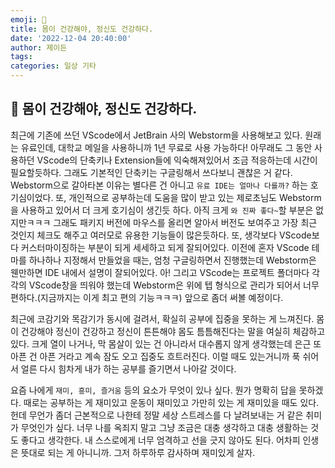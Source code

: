 ```yaml
---
emoji: 🌳
title: 몸이 건강해야, 정신도 건강하다.
date: '2022-12-04 20:40:00'
author: 제이든
tags:
categories: 일상 기타
---
```


## 🌳 몸이 건강해야, 정신도 건강하다.

최근에 기존에 쓰던 VScode에서 JetBrain 사의 Webstorm을 사용해보고 있다. 원래는 유료인데, 대학교 메일을 사용하니까 1년 무료로 사용 가능하다!
아무래도 그 동안 사용하던 VScode의 단축키나 Extension들에 익숙해져있어서 조금 적응하는데 시간이 필요할듯하다. 그래도 기본적인 단축키는 구글링해서 쓰다보니 괜찮은 거 같다.
Webstorm으로 갈아타본 이유는 별다른 건 아니고 `유료 IDE는 얼마나 다를까?` 하는 호기심이었다. 또, 개인적으로 공부하는데 도움을 많이 받고 있는 제로초님도
Webstorm을 사용하고 있어서 더 크게 호기심이 생긴듯 하다. 아직 크게 `와 진짜 좋다~`할 부분은 없지만ㅋㅋㅋ 그래도 패키지 버전에 마우스를 올리면 알아서 버전도 보여주고
가장 최근 것인지 체크도 해주고 여러모로 유용한 기능들이 많은듯하다. 또, 생각보다 VScode보다 커스터마이징하는 부분이 되게 세세하고 되게 잘되어있다. 이전에 혼자 VScode 테마를
하나하나 지정해서 만들었을 때는, 엄청 구글링하면서 진행했는데 Webstorm은 웬만하면 IDE 내에서 설명이 잘되어있다. 아! 그리고 VScode는 프로젝트 폴더마다 각각의 VScode창을 띄워야 했는데
Webstorm은 위에 텝 형식으로 관리가 되어서 너무 편하다.(지금까지는 이게 최고 편의 기능ㅋㅋㅋ) 앞으로 좀더 써볼 예정이다.

최근에 코감기와 목감기가 동시에 걸려서, 확실히 공부에 집중을 못하는 게 느껴진다. 몸이 건강해야 정신이 건강하고 정신이 튼튼해야 몸도 틈틈해진다는 말을 여실히 체감하고 있다.
크게 열이 나거나, 막 몸살이 있는 건 아니라서 대수롭지 않게 생각했는데 은근 또 아픈 건 아픈 거라고 계속 잠도 오고 집중도 흐트러진다.
이럴 때도 있는거니까 푹 쉬어서 얼른 다시 힘차게 내가 하는 공부를 즐기면서 나아갈 것이다.

요즘 나에게 `재미, 흥미, 즐거움` 등의 요소가 무엇이 있나 싶다. 뭔가 명확히 답을 못하겠다. 때로는 공부하는 게 재미있고 운동이 재미있고 가만히 있는 게 재미있을 때도 있다. 헌데 무언가
좀더 근본적으로 나한테 정말 세상 스트레스를 다 날려보내는 거 같은 취미가 무엇인가 싶다. 너무 나를 옥죄지 말고 그냥 조금은 대충 생각하고 대충 생활하는 것도 좋다고 생각한다.
내 스스로에게 너무 엄격하고 선을 긋지 않아도 된다. 어차피 인생은 뜻대로 되는 게 아니니까. 그저 하루하루 감사하며 재미있게 살자.

```toc

```
